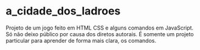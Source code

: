 # a_cidade_dos_ladroes
 Projeto de um jogo feito em HTML CSS e alguns comandos em JavaScript. Só não deixo público por causa dos diretos autorais. É somente um projeto particular para aprender de forma mais clara, os comandos.
